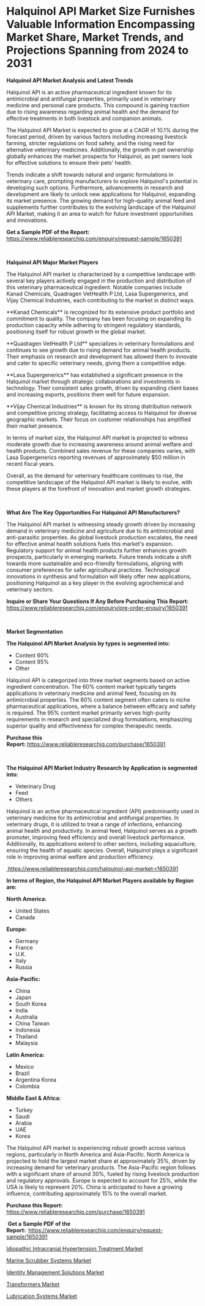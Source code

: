 <p><h1>Halquinol API Market Size Furnishes Valuable Information Encompassing Market Share, Market Trends, and Projections Spanning from 2024 to 2031</h1></p><p><strong>Halquinol API Market Analysis and Latest Trends</strong></p>
<p><p>Halquinol API is an active pharmaceutical ingredient known for its antimicrobial and antifungal properties, primarily used in veterinary medicine and personal care products. This compound is gaining traction due to rising awareness regarding animal health and the demand for effective treatments in both livestock and companion animals. </p><p>The Halquinol API Market is expected to grow at a CAGR of 10.1% during the forecast period, driven by various factors including increasing livestock farming, stricter regulations on food safety, and the rising need for alternative veterinary medicines. Additionally, the growth in pet ownership globally enhances the market prospects for Halquinol, as pet owners look for effective solutions to ensure their pets' health.</p><p>Trends indicate a shift towards natural and organic formulations in veterinary care, prompting manufacturers to explore Halquinol's potential in developing such options. Furthermore, advancements in research and development are likely to unlock new applications for Halquinol, expanding its market presence. The growing demand for high-quality animal feed and supplements further contributes to the evolving landscape of the Halquinol API Market, making it an area to watch for future investment opportunities and innovations.</p></p>
<p><strong>Get a Sample PDF of the Report:&nbsp;</strong> <a href="https://www.reliableresearchiq.com/enquiry/request-sample/1650391?utm_campaign=99&utm_medium=2&utm_source=Github&utm_content=ia&utm_term=18112024&utm_id=halquinol-api">https://www.reliableresearchiq.com/enquiry/request-sample/1650391</a></p>
<p>&nbsp;</p>
<p><strong>Halquinol API Major Market Players</strong></p>
<p><p>The Halquinol API market is characterized by a competitive landscape with several key players actively engaged in the production and distribution of this veterinary pharmaceutical ingredient. Notable companies include Kanad Chemicals, Quadragen VetHealth P Ltd, Lasa Supergenerics, and Vijay Chemical Industries, each contributing to the market in distinct ways.</p><p>**Kanad Chemicals** is recognized for its extensive product portfolio and commitment to quality. The company has been focusing on expanding its production capacity while adhering to stringent regulatory standards, positioning itself for robust growth in the global market.</p><p>**Quadragen VetHealth P Ltd** specializes in veterinary formulations and continues to see growth due to rising demand for animal health products. Their emphasis on research and development has allowed them to innovate and cater to specific veterinary needs, giving them a competitive edge.</p><p>**Lasa Supergenerics** has established a significant presence in the Halquinol market through strategic collaborations and investments in technology. Their consistent sales growth, driven by expanding client bases and increasing exports, positions them well for future expansion.</p><p>**Vijay Chemical Industries** is known for its strong distribution network and competitive pricing strategy, facilitating access to Halquinol for diverse geographic markets. Their focus on customer relationships has amplified their market presence.</p><p>In terms of market size, the Halquinol API market is projected to witness moderate growth due to increasing awareness around animal welfare and health products. Combined sales revenue for these companies varies, with Lasa Supergenerics reporting revenues of approximately $50 million in recent fiscal years.</p><p>Overall, as the demand for veterinary healthcare continues to rise, the competitive landscape of the Halquinol API market is likely to evolve, with these players at the forefront of innovation and market growth strategies.</p></p>
<p>&nbsp;</p>
<p><strong>What Are The Key Opportunities For Halquinol API Manufacturers?</strong></p>
<p><p>The Halquinol API market is witnessing steady growth driven by increasing demand in veterinary medicine and agriculture due to its antimicrobial and anti-parasitic properties. As global livestock production escalates, the need for effective animal health solutions fuels this market's expansion. Regulatory support for animal health products further enhances growth prospects, particularly in emerging markets. Future trends indicate a shift towards more sustainable and eco-friendly formulations, aligning with consumer preferences for safer agricultural practices. Technological innovations in synthesis and formulation will likely offer new applications, positioning Halquinol as a key player in the evolving agrochemical and veterinary sectors.</p></p>
<p><strong>Inquire or Share Your Questions If Any Before Purchasing This Report:</strong> <a href="https://www.reliableresearchiq.com/enquiry/pre-order-enquiry/1650391?utm_campaign=99&utm_medium=2&utm_source=Github&utm_content=ia&utm_term=18112024&utm_id=halquinol-api">https://www.reliableresearchiq.com/enquiry/pre-order-enquiry/1650391</a></p>
<p>&nbsp;</p>
<p><strong>Market Segmentation</strong></p>
<p><strong>The Halquinol API Market Analysis by types is segmented into:</strong></p>
<p><ul><li>Content 60%</li><li>Content 95%</li><li>Other</li></ul></p>
<p><p>Halquinol API is categorized into three market segments based on active ingredient concentration. The 60% content market typically targets applications in veterinary medicine and animal feed, focusing on its antimicrobial properties. The 80% content segment often caters to niche pharmaceutical applications, where a balance between efficacy and safety is required. The 95% content market primarily serves high-purity requirements in research and specialized drug formulations, emphasizing superior quality and effectiveness for complex therapeutic needs.</p></p>
<p><strong>Purchase this Report:&nbsp;</strong><a href="https://www.reliableresearchiq.com/purchase/1650391?utm_campaign=99&utm_medium=2&utm_source=Github&utm_content=ia&utm_term=18112024&utm_id=halquinol-api">https://www.reliableresearchiq.com/purchase/1650391</a></p>
<p>&nbsp;</p>
<p><strong>The Halquinol API Market Industry Research by Application is segmented into:</strong></p>
<p><ul><li>Veterinary Drug</li><li>Feed</li><li>Others</li></ul></p>
<p><p>Halquinol is an active pharmaceutical ingredient (API) predominantly used in veterinary medicine for its antimicrobial and antifungal properties. In veterinary drugs, it is utilized to treat a range of infections, enhancing animal health and productivity. In animal feed, Halquinol serves as a growth promoter, improving feed efficiency and overall livestock performance. Additionally, its applications extend to other sectors, including aquaculture, ensuring the health of aquatic species. Overall, Halquinol plays a significant role in improving animal welfare and production efficiency.</p></p>
<p><a href="https://www.reliableresearchiq.com/halquinol-api-market-r1650391?utm_campaign=99&utm_medium=2&utm_source=Github&utm_content=ia&utm_term=18112024&utm_id=halquinol-api">&nbsp;https://www.reliableresearchiq.com/halquinol-api-market-r1650391</a></p>
<p><strong>In terms of Region, the Halquinol API Market Players available by Region are:</strong></p>
<p>
    <p> <strong> North America: </strong>
        <ul>
            <li>United States</li>
            <li>Canada</li>
        </ul>
        </p> 
    <p> <strong> Europe: </strong>
        <ul>
            <li>Germany</li>
            <li>France</li>
            <li>U.K.</li>
            <li>Italy</li>
            <li>Russia</li>
        </ul>
        </p> 
    <p> <strong> Asia-Pacific: </strong>
        <ul>
            <li>China</li>
            <li>Japan</li>
            <li>South Korea</li>
            <li>India</li>
            <li>Australia</li>
            <li>China Taiwan</li>
            <li>Indonesia</li>
            <li>Thailand</li>
            <li>Malaysia</li>
        </ul>
        </p> 
    <p> <strong> Latin America: </strong>
        <ul>
            <li>Mexico</li>
            <li>Brazil</li>
            <li>Argentina Korea</li>
            <li>Colombia</li>
        </ul>
        </p> 
    <p> <strong> Middle East & Africa: </strong>
        <ul>
            <li>Turkey</li>
            <li>Saudi</li>
            <li>Arabia</li>
            <li>UAE</li>
            <li>Korea</li>
        </ul>
    </p>
    </p>
<p><p>The Halquinol API market is experiencing robust growth across various regions, particularly in North America and Asia-Pacific. North America is projected to hold the largest market share at approximately 35%, driven by increasing demand for veterinary products. The Asia-Pacific region follows with a significant share of around 30%, fueled by rising livestock production and regulatory approvals. Europe is expected to account for 25%, while the USA is likely to represent 20%. China is anticipated to have a growing influence, contributing approximately 15% to the overall market.</p></p>
<p><strong>Purchase this Report: </strong><a href="https://www.reliableresearchiq.com/purchase/1650391?utm_campaign=99&utm_medium=2&utm_source=Github&utm_content=ia&utm_term=18112024&utm_id=halquinol-api">https://www.reliableresearchiq.com/purchase/1650391</a></p>
<p>&nbsp;<strong>Get a Sample PDF of the Report:&nbsp;&nbsp;</strong><a href="https://www.reliableresearchiq.com/enquiry/request-sample/1650391?utm_campaign=99&utm_medium=2&utm_source=Github&utm_content=ia&utm_term=18112024&utm_id=halquinol-api">https://www.reliableresearchiq.com/enquiry/request-sample/1650391</a></p>
<p><strong></strong></p>
<p><p><a href="https://issuu.com/reportprime-2/docs/idiopathic-intracranial-hypertensio_38a7fc2844b695?utm_campaign=99&utm_medium=2&utm_source=Github&utm_content=ia&utm_term=18112024&utm_id=halquinol-api">Idiopathic Intracranial Hypertension Treatment Market</a></p><p><a href="https://www.linkedin.com/pulse/marine-scrubber-systems-market-research-report-2024--xw5wc?utm_campaign=99&utm_medium=2&utm_source=Github&utm_content=ia&utm_term=18112024&utm_id=halquinol-api">Marine Scrubber Systems Market</a></p><p><a href="https://issuu.com/reportprime-2/docs/identity-management-solutions-marke_6fa01ca366fb89?utm_campaign=99&utm_medium=2&utm_source=Github&utm_content=ia&utm_term=18112024&utm_id=halquinol-api">Identity Management Solutions Market</a></p><p><a href="https://www.linkedin.com/pulse/transformers-market-analysis-report-global-insights-region-v5l6c?utm_campaign=99&utm_medium=2&utm_source=Github&utm_content=ia&utm_term=18112024&utm_id=halquinol-api">Transformers Market</a></p><p><a href="https://www.linkedin.com/pulse/mapping-lubrication-systems-market-trends-challenges-q6l5c?utm_campaign=99&utm_medium=2&utm_source=Github&utm_content=ia&utm_term=18112024&utm_id=halquinol-api">Lubrication Systems Market</a></p></p>